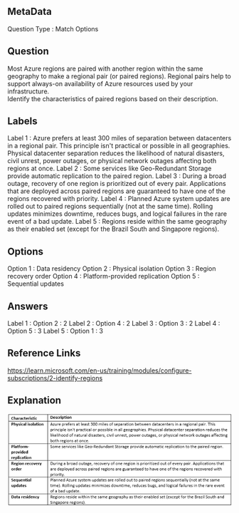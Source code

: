 ## MetaData
Question Type : Match Options

## Question
Most Azure regions are paired with another region within the same geography to make a regional pair (or paired regions). Regional pairs help to support always-on availability of Azure resources used by your infrastructure.<br>Identify the characteristics of paired regions based on their description. 

## Labels
Label 1 : Azure prefers at least 300 miles of separation between datacenters in a regional pair. This principle isn't practical or possible in all geographies. Physical datacenter separation reduces the likelihood of natural disasters, civil unrest, power outages, or physical network outages affecting both regions at once. 
Label 2 : Some services like Geo-Redundant Storage provide automatic replication to the paired region. 
Label 3 : During a broad outage, recovery of one region is prioritized out of every pair. Applications that are deployed across paired regions are guaranteed to have one of the regions recovered with priority. 
Label 4 : Planned Azure system updates are rolled out to paired regions sequentially (not at the same time). Rolling updates minimizes downtime, reduces bugs, and logical failures in the rare event of a bad update. 
Label 5 : Regions reside within the same geography as their enabled set (except for the Brazil South and Singapore regions). 

## Options
Option 1 : Data residency 
Option 2 : Physical isolation 
Option 3 : Region recovery order 
Option 4 : Platform-provided replication 
Option 5 : Sequential updates 

## Answers
Label 1 : Option 2 : 2
Label 2 : Option 4 : 2
Label 3 : Option 3 : 2
Label 4 : Option 5 : 3
Label 5 : Option 1 : 3

## Reference Links
 https://learn.microsoft.com/en-us/training/modules/configure-subscriptions/2-identify-regions  

## Explanation
<img src="https://github.com/CloudLabs-MOC-PT/Practice-Test-Images/blob/main/CLX/Images/E09.PNG?raw=true"/> 
